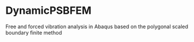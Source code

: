 # DynamicPSBFEM
Free and forced vibration analysis in Abaqus based on the polygonal scaled boundary finite method
